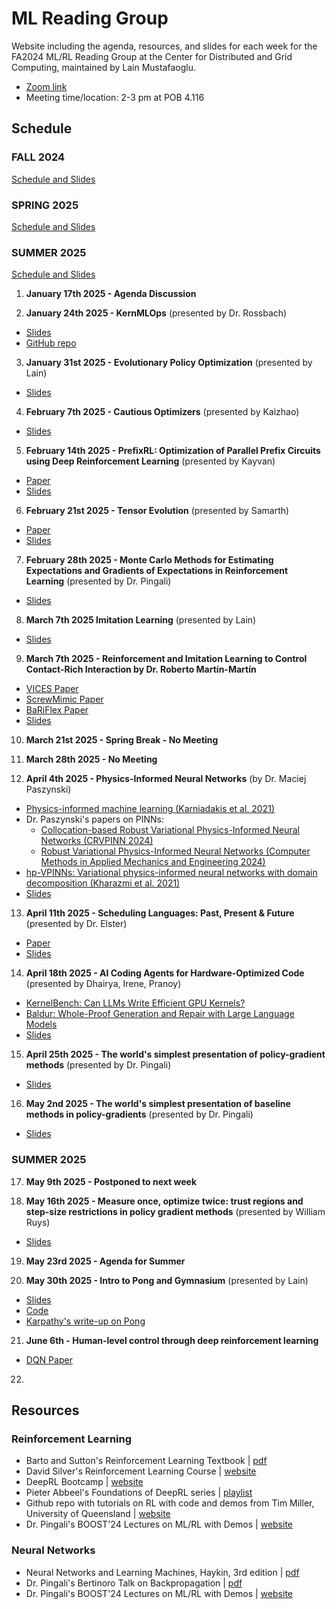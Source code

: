 # ML Reading Group 

Website including the agenda, resources, and slides for each week for the FA2024 ML/RL Reading Group at the Center for Distributed and Grid Computing, maintained by Lain Mustafaoglu.

* [Zoom link](https://utexas.zoom.us/j/97188209574)
* Meeting time/location: 2-3 pm at POB 4.116

## Schedule

### FALL 2024

[Schedule and Slides](https://sumust.github.io/mlreadinggroup/fall2024/)

### SPRING 2025

[Schedule and Slides](https://sumust.github.io/mlreadinggroup/spring2025/)

### SUMMER 2025

[Schedule and Slides](https://sumust.github.io/mlreadinggroup/summer2025/)

1) **January 17th 2025 - Agenda Discussion**

2) **January 24th 2025 - KernMLOps** (presented by Dr. Rossbach)

* [Slides](https://github.com/sumust/mlreadinggroup/blob/main/kernmlops-ml-reading-group-v2.pptx.pdf)
* [GitHub repo](https://github.com/utcs-scea/KernMLOps)
  
3) **January 31st 2025 - Evolutionary Policy Optimization** (presented by Lain)

* [Slides](https://docs.google.com/presentation/d/1BcGW5YtWa1WxjHGap2hhv8iRfgpEZCm46uafVDC-qN0/edit?usp=sharing)
  
4) **February 7th 2025 - Cautious Optimizers** (presented by Kaizhao)

* [Slides](https://docs.google.com/presentation/d/1qItZBomo3AerthStYExsdJbUsi1E5xTwLu4OY7DciiU/edit?usp=sharing)
  
5) **February 14th 2025 - PrefixRL: Optimization of Parallel Prefix Circuits using Deep Reinforcement Learning** (presented by Kayvan) 

* [Paper](https://arxiv.org/pdf/2205.07000)
* [Slides](https://github.com/sumust/mlreadinggroup/blob/main/UTAustinPOTX.pdf)
  
6) **February 21st 2025 - Tensor Evolution** (presented by Samarth)

* [Paper](https://arxiv.org/abs/2502.03402)
* [Slides](https://github.com/sumust/mlreadinggroup/blob/main/C4ML-2025.pdf)
  
7) **February 28th 2025 - Monte Carlo Methods for ​Estimating ​Expectations ​and ​Gradients of Expectations​ in​ Reinforcement Learning​** (presented by Dr. Pingali)

* [Slides](https://github.com/sumust/mlreadinggroup/blob/main/MonteCarloMethod.pptx)
  
8) **March 7th 2025 Imitation Learning** (presented by Lain)

* [Slides](https://github.com/sumust/mlreadinggroup/blob/main/Imitation%20Learning.pdf)
  
9) **March 7th 2025 - Reinforcement and Imitation Learning to Control Contact-Rich Interaction by Dr. Roberto Martín-Martín**

* [VICES Paper](https://arxiv.org/abs/1906.08880)
* [ScrewMimic Paper](https://arxiv.org/abs/2405.03666)
* [BaRiFlex Paper](https://arxiv.org/abs/2312.05323)
* [Slides](https://github.com/sumust/mlreadinggroup/blob/main/2025_03_UT_KeshavsGroup_RMM.pdf)
  
10) **March 21st 2025 - Spring Break - No Meeting**

11) **March 28th 2025 - No Meeting**

12) **April 4th 2025 - Physics-Informed Neural Networks** (by Dr. Maciej Paszynski)

* [Physics-informed machine learning (Karniadakis et al. 2021)](https://www.nature.com/articles/s42254-021-00314-513)
* Dr. Paszynski's papers on PINNs:
   *  [Collocation-based Robust Variational Physics-Informed Neural Networks (CRVPINN 2024)](https://arxiv.org/abs/2401.02300)
   *  [Robust Variational Physics-Informed Neural Networks (Computer Methods in Applied Mechanics and Engineering 2024)](https://www.sciencedirect.com/science/article/abs/pii/S0045782524001609)
*  [hp-VPINNs: Variational physics-informed neural networks with domain decomposition (Kharazmi  et al. 2021)](https://www.sciencedirect.com/science/article/pii/S0045782520307325)
*  [Slides](https://github.com/sumust/mlreadinggroup/blob/main/RPINN_Talk_IPPT%20(28).pdf)

13) **April 11th 2025 - Scheduling Languages: Past, Present & Future** (presented by Dr. Elster)

* [Paper](https://arxiv.org/pdf/2410.19927)
* [Slides](https://github.com/sumust/mlreadinggroup/blob/main/elster-sched-lang-past-present-future.pdf)
  
14) **April 18th 2025 - AI Coding Agents for Hardware-Optimized Code** (presented by Dhairya, Irene, Pranoy)

* [KernelBench: Can LLMs Write Efficient GPU Kernels?](https://arxiv.org/abs/2502.10517)
* [Baldur: Whole-Proof Generation and Repair with Large Language Models](https://arxiv.org/abs/2303.04910)
* [Slides](https://github.com/sumust/mlreadinggroup/blob/main/380C%20Paper%20Presentation.pdf)
  
15) **April 25th 2025 - The world's simplest presentation of policy-gradient methods** (presented by Dr. Pingali)

* [Slides](https://github.com/sumust/mlreadinggroup/blob/main/PolicyNetworkMethods.pptx)
  
16) **May 2nd 2025 - The world's simplest presentation of baseline methods in policy-gradients** (presented by Dr. Pingali)

* [Slides](https://github.com/sumust/mlreadinggroup/blob/main/baseline.pptx)

### SUMMER 2025

17) **May 9th 2025 - Postponed to next week** 

18) **May 16th 2025 - Measure once, optimize twice: trust regions and step-size restrictions in policy gradient methods** (presented by William Ruys)

* [Slides](https://github.com/sumust/mlreadinggroup/blob/main/TrustRegionMethods.pptx)
  
19) **May 23rd 2025 - Agenda for Summer** 

20) **May 30th 2025 - Intro to Pong and Gymnasium** (presented by Lain)

* [Slides](https://github.com/sumust/mlreadinggroup/blob/main/Intro%20to%20Pong%2C%20Gym.pdf)
* [Code](https://colab.research.google.com/drive/16_dKbAFmrOyfHyDp9sQkHwVXCQ9BIg_x?usp=sharing)
* [Karpathy's write-up on Pong](https://karpathy.github.io/2016/05/31/rl/)
  
21) **June 6th - Human-level control through deep reinforcement learning**

* [DQN Paper](https://www.nature.com/articles/nature14236)

22) 

## Resources

### Reinforcement Learning

* Barto and Sutton's Reinforcement Learning Textbook | [pdf](https://www.andrew.cmu.edu/course/10-703/textbook/BartoSutton.pdf)
* David Silver's Reinforcement Learning Course | [website](https://www.davidsilver.uk/teaching/)
* DeepRL Bootcamp | [website](https://sites.google.com/view/deep-rl-bootcamp)
* Pieter Abbeel's Foundations of DeepRL series | [playlist](https://www.youtube.com/watch?v=2GwBez0D20A)
* Github repo with tutorials on RL with code and demos from Tim Miller, University of Queensland | [website](https://gibberblot.github.io/rl-notes/single-agent/value-iteration.html)
* Dr. Pingali's BOOST'24 Lectures on ML/RL with Demos | [website](https://sumust.github.io/mlfortherestofus/)

### Neural Networks

* Neural Networks and Learning Machines, Haykin, 3rd edition | [pdf](https://dai.fmph.uniba.sk/courses/NN/haykin.neural-networks.3ed.2009.pdf)
* Dr. Pingali's Bertinoro Talk on Backpropagation | [pdf](https://github.com/sumust/mlreadinggroup/blob/main/bertinoro2024.pdf)
* Dr. Pingali's BOOST'24 Lectures on ML/RL with Demos | [website](https://sumust.github.io/mlfortherestofus/)
